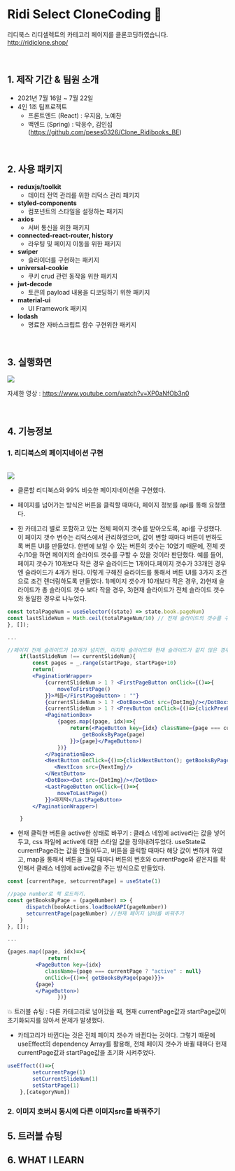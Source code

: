 # Ridi Select CloneCoding 👊
 
리디북스 리디셀렉트의 카테고리 페이지를 클론코딩하였습니다.    
http://ridiclone.shop/

<br>

## 1. 제작 기간 & 팀원 소개
- 2021년 7월 16일 ~ 7월 22일
- 4인 1조 팀프로젝트
	+ 프론트엔드 (React) : 우지음, 노예찬
  + 백엔드 (Spring) : 박응수, 김인섭 (https://github.com/peses0326/Clone_Ridibooks_BE)
<br>

## 2. 사용 패키지 

* **reduxjs/toolkit**
  - 데이터 전역 관리를 위한 리덕스 관리 패키지
* **styled-components**
  - 컴포넌트의 스타일을 설정하는 패키지
* **axios**
  - 서버 통신을 위한 패키지
* **connected-react-router, history**
  - 라우팅 및 페이지 이동을 위한 패키지
* **swiper**
  - 슬라이더를 구현하는 패키지
* **universal-cookie**
  - 쿠키 crud 관련 동작을 위한 패키지
* **jwt-decode**
  - 토큰의 payload 내용을 디코딩하기 위한 패키지
* **material-ui**
  - UI Framework 패키지
* **lodash**
  - 명료한 자바스크립트 함수 구현위한 패키지

<br>

## 3. 실행화면

<img src="https://ifh.cc/g/nItMMZ.gif">

자세한 영상 : https://www.youtube.com/watch?v=XP0aNfOb3n0

<br>

## 4. 기능정보

### 1. 리디북스의 페이지네이션 구현 
<br>
<img src="https://ifh.cc/g/LMHnGt.gif">

- 클론할 리디북스와 99% 비슷한 페이지네이션을 구현했다.

- 페이지를 넘어가는 방식은 버튼을 클릭할 때마다, 페이지 정보를 api를 통해 요청했다.

- 한 카테고리 별로 포함하고 있는 전체 페이지 갯수를 받아오도록, api를 구성했다. 이 페이지 갯수 변수는 리덕스에서 관리하였으며, 값이 변할 때마다 버튼이 변하도록 버튼 UI를 만들었다. 한번에 보일 수 있는 버튼의 갯수는 10였기 때문에, 전체 갯수/10을 하면 페이지의 슬라이드 갯수를 구할 수 있을 것이라 판단했다. 예를 들어, 페이지 갯수가 10개보다 작은 경우 슬라이드는 1개이다.페이지 갯수가 33개인 경우엔 슬라이드가 4개가 된다. 이렇게 구해진 슬라이드를 통해서 버튼 UI를 3가지 조건으로 조건 렌더링하도록 만들었다. 1)페이지 갯수가 10개보다 작은 경우, 2)현재 슬라이드가 총 슬라이드 갯수 보다 작을 경우, 3)현재 슬라이드가 전체 슬라이드 갯수와 동일한 경우로 나누었다. 

```jsx
const totalPageNum = useSelector((state) => state.book.pageNum)
const lastSlideNum = Math.ceil(totalPageNum/10) // 전체 슬라이드의 갯수를 구하기 
}, []);

...

//페이지 전체 슬라이드가 10개가 넘지만, 마지막 슬라이드와 현재 슬라이드가 같지 않은 경우. 
    if(lastSlideNum !== currentSlideNum){
        const pages = _.range(startPage, startPage+10)
        return(
        <PaginationWrapper>
            {currentSlideNum > 1 ? <FirstPageButton onClick={()=>{
                moveToFirstPage()
            }}>처음</FirstPageButton> : ""}
            {currentSlideNum > 1 ? <DotBox><Dot src={DotImg}/></DotBox> : ""}
            {currentSlideNum > 1 ? <PrevButton onClick={()=>{clickPrevButton(); getBooksByPage(startPage-10)}}><PrevIcon src={PrevImg}/></PrevButton>: ""}
            <PaginationBox>
                {pages.map((page, idx)=>{
                    return(<PageButton key={idx} className={page === currentPage ? "active" : null} onClick={()=>{
                        getBooksByPage(page)
                    }}>{page}</PageButton>)
                })}
            </PaginationBox>
            <NextButton onClick={()=>{clickNextButton(); getBooksByPage(startPage + 10)}}>
               <NextIcon src={NextImg}/>
            </NextButton>
            <DotBox><Dot src={DotImg}/></DotBox>
            <LastPageButton onClick={()=>{
                moveToLastPage()
            }}>마지막</LastPageButton>
        </PaginationWrapper>)

    }
```

- 현재 클릭한 버튼을 active한 상태로 바꾸기 : 클래스 네임에 active라는 값을 넣어두고, css 파일에 active에 대한 스타일 값을 정의내려두었다. useState로 currentPage라는 값을 만들어두고, 버튼을 클릭할 때마다 해당 값이 변하게 하였고, map을 통해서 버튼을 그릴 때마다 버튼의 번호와 currentPage와 같은지를 확인해서 클래스 네임에 active값을 주는 방식으로 만들었다. 

```jsx
const [currentPage, setcurrentPage] = useState(1)

//page number로 책 로드하기. 
const getBooksByPage = (pageNumber) => {
      dispatch(bookActions.loadBookAPI(pageNumber))
      setcurrentPage(pageNumber) //현재 페이지 넘버를 바꿔주기
    }
}, []);

...

{pages.map((page, idx)=>{
             return(
	     <PageButton key={idx} 
	     	className={page === currentPage ? "active" : null} 
	     	onClick={()=>{ getBooksByPage(page)}}>
	     {page}
	     </PageButton>)
                })}
```

💥 트러블 슈팅 : 다른 카테고리로 넘어갔을 때, 현재 currentPage값과 startPage값이 초기화되지를 않아서 문제가 발생했다. 
- 카테고리가 바뀐다는 것은 전체 페이지 갯수가 바뀐다는 것이다. 그렇기 때문에 useEffect의 dependency Array를 활용해, 전체 페이지 갯수가 바뀔 때마다 현재 currentPage값과 startPage값을 초기화 시켜주었다. 

```jsx
useEffect(()=>{
        setcurrentPage(1)
        setCurrentSlideNum(1)
        setStartPage(1)
    },[categoryNum])
```

### 2. 이미지 호버시 동시에 다른 이미지src를 바꿔주기  



## 5. 트러블 슈팅 


## 6. WHAT I LEARN
